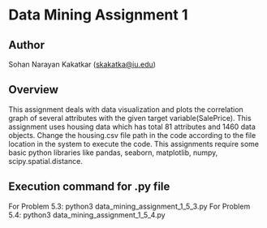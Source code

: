 # Data Mining Assignment 1

## Author

Sohan Narayan Kakatkar (skakatka@iu.edu)

## Overview
This assignment deals with data visualization and plots the correlation graph of several attributes with the given target variable(SalePrice).
This assignment uses housing data which has total 81 attributes and 1460 data objects.
Change the housing.csv file path in the code according to the file location in the system to execute the code. 
This assignments require some basic python libraries like pandas, seaborn, matplotlib, numpy, scipy.spatial.distance.

## Execution command for .py file
For Problem 5.3: python3 data_mining_assignment_1_5_3.py
For Problem 5.4: python3 data_mining_assignment_1_5_4.py 

